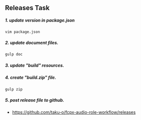 
## Releases Task

##### 1. update version in package.json

```
vim package.json
```

##### 2. update document files.

```sh
gulp doc
```

##### 3. update "build" resources.

##### 4. create "build.zip" file.

```sh
gulp zip
```

##### 5. post release file to github.

- https://github.com/taku-o/fcpx-audio-role-workflow/releases


